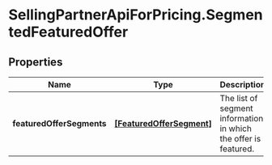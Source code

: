 # SellingPartnerApiForPricing.SegmentedFeaturedOffer

## Properties
Name | Type | Description | Notes
------------ | ------------- | ------------- | -------------
**featuredOfferSegments** | [**[FeaturedOfferSegment]**](FeaturedOfferSegment.md) | The list of segment information in which the offer is featured. | 


